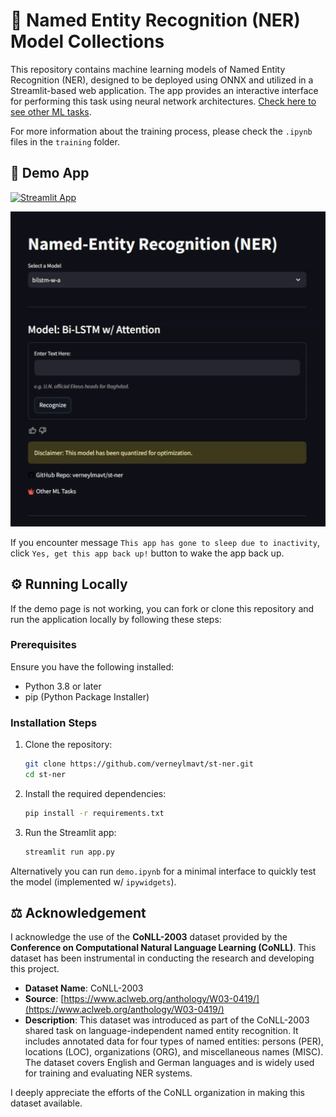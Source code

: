 # 📑 Named Entity Recognition (NER) Model Collections

This repository contains machine learning models of Named Entity Recognition (NER), designed to be deployed using ONNX and utilized in a Streamlit-based web application. The app provides an interactive interface for performing this task using neural network architectures. [Check here to see other ML tasks](https://github.com/verneylmavt/ml-model).

For more information about the training process, please check the `.ipynb` files in the `training` folder.

## 🎈 Demo App

[![Streamlit App](https://static.streamlit.io/badges/streamlit_badge_black_white.svg)](https://verneylogyt-ner.streamlit.app/)

![Demo GIF](https://github.com/verneylmavt/st-ner/blob/main/assets/demo.gif)

If you encounter message `This app has gone to sleep due to inactivity`, click `Yes, get this app back up!` button to wake the app back up.

<!-- [https://verneylogyt.streamlit.app/](https://verneylogyt.streamlit.app/) -->

## ⚙️ Running Locally

If the demo page is not working, you can fork or clone this repository and run the application locally by following these steps:

### Prerequisites

Ensure you have the following installed:

- Python 3.8 or later
- pip (Python Package Installer)

### Installation Steps

1. Clone the repository:

   ```bash
   git clone https://github.com/verneylmavt/st-ner.git
   cd st-ner
   ```

2. Install the required dependencies:

   ```bash
   pip install -r requirements.txt
   ```

3. Run the Streamlit app:
   ```bash
   streamlit run app.py
   ```

Alternatively you can run `demo.ipynb` for a minimal interface to quickly test the model (implemented w/ `ipywidgets`).

## ⚖️ Acknowledgement

I acknowledge the use of the **CoNLL-2003** dataset provided by the **Conference on Computational Natural Language Learning (CoNLL)**. This dataset has been instrumental in conducting the research and developing this project.

- **Dataset Name**: CoNLL-2003
- **Source**: [https://www.aclweb.org/anthology/W03-0419/](https://www.aclweb.org/anthology/W03-0419/)
- **Description**: This dataset was introduced as part of the CoNLL-2003 shared task on language-independent named entity recognition. It includes annotated data for four types of named entities: persons (PER), locations (LOC), organizations (ORG), and miscellaneous names (MISC). The dataset covers English and German languages and is widely used for training and evaluating NER systems.

I deeply appreciate the efforts of the CoNLL organization in making this dataset available.
